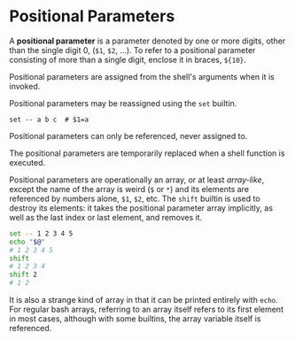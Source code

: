 # Positional Parameters

A **positional parameter** is a parameter denoted by one or more digits, 
other than the single digit 0, (`$1`, `$2`, …). To refer to a positional parameter consisting of more than a single digit, enclose it in braces, `${10}`.


Positional parameters are assigned from the shell's arguments when it is invoked.

Positional parameters may be reassigned using the `set` builtin.

`set -- a b c  # $1=a`

Positional parameters can only be referenced, never assigned to.

The positional parameters are temporarily replaced when a shell function is executed.


Positional parameters are operationally an array, or at least *array-like*, except the name of the array is weird (`$` or `*`) and its elements are referenced by numbers alone, `$1`, `$2`, etc. The `shift` builtin is used to destroy its elements: it takes the positional parameter array implicitly, as well as the last index or last element, and removes it.

```bash
set -- 1 2 3 4 5
echo "$@"
# 1 2 3 4 5
shift
# 1 2 3 4
shift 2
# 1 2
```

It is also a strange kind of array in that it can be printed entirely with `echo`. For regular bash arrays, referring to an array itself refers to its first element in most cases, although with some builtins, the array variable itself is referenced.

